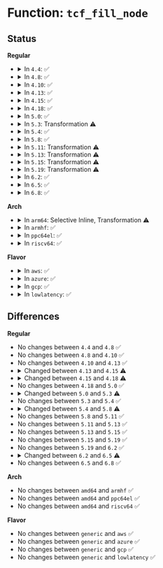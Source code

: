 # Function: <code>tcf_fill_node</code>

## Status
<b>Regular</b>
<ul>
<li>
<details>
<summary>In <code>4.4</code>: ✅</summary>

```c
int tcf_fill_node(struct net *net, struct sk_buff *skb, struct tcf_proto *tp, long unsigned int fh, u32 portid, u32 seq, u16 flags, int event);
```

**Collision:** Unique Static

**Inline:** No

**Transformation:** False

**Instances:**

```
In net/sched/cls_api.c (ffffffff81745fa0)
Location: net/sched/cls_api.c:354
Inline: False
Direct callers:
  - net/sched/cls_api.c:tc_dump_tfilter
  - net/sched/cls_api.c:tcf_node_dump
  - net/sched/cls_api.c:tfilter_notify
```
**Symbols:**

```
ffffffff81745fa0-ffffffff81746127: tcf_fill_node (STB_LOCAL)
```
</details>
</li>
<li>
<details>
<summary>In <code>4.8</code>: ✅</summary>

```c
int tcf_fill_node(struct net *net, struct sk_buff *skb, struct tcf_proto *tp, long unsigned int fh, u32 portid, u32 seq, u16 flags, int event);
```

**Collision:** Unique Static

**Inline:** No

**Transformation:** False

**Instances:**

```
In net/sched/cls_api.c (ffffffff817b2fb0)
Location: net/sched/cls_api.c:383
Inline: False
Direct callers:
  - net/sched/cls_api.c:tc_dump_tfilter
  - net/sched/cls_api.c:tcf_node_dump
  - net/sched/cls_api.c:tfilter_notify
```
**Symbols:**

```
ffffffff817b2fb0-ffffffff817b3137: tcf_fill_node (STB_LOCAL)
```
</details>
</li>
<li>
<details>
<summary>In <code>4.10</code>: ✅</summary>

```c
int tcf_fill_node(struct net *net, struct sk_buff *skb, struct tcf_proto *tp, long unsigned int fh, u32 portid, u32 seq, u16 flags, int event);
```

**Collision:** Unique Static

**Inline:** No

**Transformation:** False

**Instances:**

```
In net/sched/cls_api.c (ffffffff817e2830)
Location: net/sched/cls_api.c:389
Inline: False
Direct callers:
  - net/sched/cls_api.c:tc_dump_tfilter
  - net/sched/cls_api.c:tcf_node_dump
  - net/sched/cls_api.c:tfilter_notify
```
**Symbols:**

```
ffffffff817e2830-ffffffff817e29b7: tcf_fill_node (STB_LOCAL)
```
</details>
</li>
<li>
<details>
<summary>In <code>4.13</code>: ✅</summary>

```c
int tcf_fill_node(struct net *net, struct sk_buff *skb, struct tcf_proto *tp, long unsigned int fh, u32 portid, u32 seq, u16 flags, int event);
```

**Collision:** Unique Static

**Inline:** No

**Transformation:** False

**Instances:**

```
In net/sched/cls_api.c (ffffffff81802110)
Location: net/sched/cls_api.c:648
Inline: False
Direct callers:
  - net/sched/cls_api.c:tc_dump_tfilter
  - net/sched/cls_api.c:tcf_node_dump
  - net/sched/cls_api.c:tfilter_notify
```
**Symbols:**

```
ffffffff81802110-ffffffff818022cb: tcf_fill_node (STB_LOCAL)
```
</details>
</li>
<li>
<details>
<summary>In <code>4.15</code>: ✅</summary>

```c
int tcf_fill_node(struct net *net, struct sk_buff *skb, struct tcf_proto *tp, struct Qdisc *q, u32 parent, void *fh, u32 portid, u32 seq, u16 flags, int event);
```

**Collision:** Unique Static

**Inline:** No

**Transformation:** False

**Instances:**

```
In net/sched/cls_api.c (ffffffff81880360)
Location: net/sched/cls_api.c:595
Inline: False
Direct callers:
  - net/sched/cls_api.c:tcf_node_dump
  - net/sched/cls_api.c:tc_ctl_tfilter
  - net/sched/cls_api.c:tfilter_notify
```
**Symbols:**

```
ffffffff81880360-ffffffff81880526: tcf_fill_node (STB_LOCAL)
```
</details>
</li>
<li>
<details>
<summary>In <code>4.18</code>: ✅</summary>

```c
int tcf_fill_node(struct net *net, struct sk_buff *skb, struct tcf_proto *tp, struct tcf_block *block, struct Qdisc *q, u32 parent, void *fh, u32 portid, u32 seq, u16 flags, int event);
```

**Collision:** Unique Static

**Inline:** No

**Transformation:** False

**Instances:**

```
In net/sched/cls_api.c (ffffffff818d30c0)
Location: net/sched/cls_api.c:941
Inline: False
Direct callers:
  - net/sched/cls_api.c:tcf_node_dump
  - net/sched/cls_api.c:tc_del_tfilter
  - net/sched/cls_api.c:tfilter_notify
```
**Symbols:**

```
ffffffff818d30c0-ffffffff818d32a5: tcf_fill_node (STB_LOCAL)
```
</details>
</li>
<li>
<details>
<summary>In <code>5.0</code>: ✅</summary>

```c
int tcf_fill_node(struct net *net, struct sk_buff *skb, struct tcf_proto *tp, struct tcf_block *block, struct Qdisc *q, u32 parent, void *fh, u32 portid, u32 seq, u16 flags, int event);
```

**Collision:** Unique Static

**Inline:** No

**Transformation:** False

**Instances:**

```
In net/sched/cls_api.c (ffffffff818fe510)
Location: net/sched/cls_api.c:1387
Inline: False
Direct callers:
  - net/sched/cls_api.c:tcf_node_dump
  - net/sched/cls_api.c:tc_del_tfilter
  - net/sched/cls_api.c:tfilter_notify
```
**Symbols:**

```
ffffffff818fe510-ffffffff818fe6ec: tcf_fill_node (STB_LOCAL)
```
</details>
</li>
<li>
<details>
<summary>In <code>5.3</code>: Transformation ⚠️</summary>

```c
int tcf_fill_node(struct net *net, struct sk_buff *skb, struct tcf_proto *tp, struct tcf_block *block, struct Qdisc *q, u32 parent, void *fh, u32 portid, u32 seq, u16 flags, int event, bool rtnl_held);
```

**Collision:** Unique Static

**Inline:** No

**Transformation:** True

**Instances:**

```
In net/sched/cls_api.c (0)
Location: net/sched/cls_api.c:1836
Inline: False
Direct callers:
  - net/sched/cls_api.c:tcf_chain_dump
  - net/sched/cls_api.c:tcf_node_dump
  - net/sched/cls_api.c:tc_del_tfilter
  - net/sched/cls_api.c:tfilter_notify
```
**Symbols:**

```
ffffffff8195f210-ffffffff8195f400: tcf_fill_node (STB_LOCAL)
ffffffff81962cd4-ffffffff81962cef: tcf_fill_node.cold (STB_LOCAL)
```
</details>
</li>
<li>
<details>
<summary>In <code>5.4</code>: ✅</summary>

```c
int tcf_fill_node(struct net *net, struct sk_buff *skb, struct tcf_proto *tp, struct tcf_block *block, struct Qdisc *q, u32 parent, void *fh, u32 portid, u32 seq, u16 flags, int event, bool rtnl_held);
```

**Collision:** Unique Static

**Inline:** No

**Transformation:** False

**Instances:**

```
In net/sched/cls_api.c (ffffffff819955f0)
Location: net/sched/cls_api.c:1781
Inline: False
Direct callers:
  - net/sched/cls_api.c:tcf_chain_dump
  - net/sched/cls_api.c:tcf_node_dump
  - net/sched/cls_api.c:tc_del_tfilter
  - net/sched/cls_api.c:tfilter_notify
```
**Symbols:**

```
ffffffff819955f0-ffffffff819957e0: tcf_fill_node (STB_LOCAL)
```
</details>
</li>
<li>
<details>
<summary>In <code>5.8</code>: ✅</summary>

```c
int tcf_fill_node(struct net *net, struct sk_buff *skb, struct tcf_proto *tp, struct tcf_block *block, struct Qdisc *q, u32 parent, void *fh, u32 portid, u32 seq, u16 flags, int event, bool terse_dump, bool rtnl_held);
```

**Collision:** Unique Static

**Inline:** No

**Transformation:** False

**Instances:**

```
In net/sched/cls_api.c (ffffffff81a6d560)
Location: net/sched/cls_api.c:1794
Inline: False
Direct callers:
  - net/sched/cls_api.c:tcf_chain_dump
  - net/sched/cls_api.c:tcf_node_dump
  - net/sched/cls_api.c:tfilter_notify
```
**Symbols:**

```
ffffffff81a6d560-ffffffff81a6d772: tcf_fill_node (STB_LOCAL)
```
</details>
</li>
<li>
<details>
<summary>In <code>5.11</code>: Transformation ⚠️</summary>

```c
int tcf_fill_node(struct net *net, struct sk_buff *skb, struct tcf_proto *tp, struct tcf_block *block, struct Qdisc *q, u32 parent, void *fh, u32 portid, u32 seq, u16 flags, int event, bool terse_dump, bool rtnl_held);
```

**Collision:** Unique Static

**Inline:** No

**Transformation:** True

**Instances:**

```
In net/sched/cls_api.c (0)
Location: net/sched/cls_api.c:1796
Inline: False
Direct callers:
  - net/sched/cls_api.c:tcf_chain_dump
  - net/sched/cls_api.c:tcf_node_dump
  - net/sched/cls_api.c:tfilter_notify
```
**Symbols:**

```
ffffffff81a75f10-ffffffff81a76136: tcf_fill_node (STB_LOCAL)
ffffffff81c32217-ffffffff81c3222f: tcf_fill_node.cold (STB_LOCAL)
```
</details>
</li>
<li>
<details>
<summary>In <code>5.13</code>: Transformation ⚠️</summary>

```c
int tcf_fill_node(struct net *net, struct sk_buff *skb, struct tcf_proto *tp, struct tcf_block *block, struct Qdisc *q, u32 parent, void *fh, u32 portid, u32 seq, u16 flags, int event, bool terse_dump, bool rtnl_held);
```

**Collision:** Unique Static

**Inline:** No

**Transformation:** True

**Instances:**

```
In net/sched/cls_api.c (0)
Location: net/sched/cls_api.c:1797
Inline: False
Direct callers:
  - net/sched/cls_api.c:tcf_chain_dump
  - net/sched/cls_api.c:tcf_node_dump
  - net/sched/cls_api.c:tc_del_tfilter
  - net/sched/cls_api.c:tfilter_notify
```
**Symbols:**

```
ffffffff81a5df70-ffffffff81a5e195: tcf_fill_node (STB_LOCAL)
ffffffff81c24500-ffffffff81c24518: tcf_fill_node.cold (STB_LOCAL)
```
</details>
</li>
<li>
<details>
<summary>In <code>5.15</code>: Transformation ⚠️</summary>

```c
int tcf_fill_node(struct net *net, struct sk_buff *skb, struct tcf_proto *tp, struct tcf_block *block, struct Qdisc *q, u32 parent, void *fh, u32 portid, u32 seq, u16 flags, int event, bool terse_dump, bool rtnl_held);
```

**Collision:** Unique Static

**Inline:** No

**Transformation:** True

**Instances:**

```
In net/sched/cls_api.c (0)
Location: net/sched/cls_api.c:1795
Inline: False
Direct callers:
  - net/sched/cls_api.c:tcf_chain_dump
  - net/sched/cls_api.c:tcf_node_dump
  - net/sched/cls_api.c:tc_del_tfilter
  - net/sched/cls_api.c:tfilter_notify
```
**Symbols:**

```
ffffffff81b17130-ffffffff81b17355: tcf_fill_node (STB_LOCAL)
ffffffff81d390f6-ffffffff81d3910e: tcf_fill_node.cold (STB_LOCAL)
```
</details>
</li>
<li>
<details>
<summary>In <code>5.19</code>: Transformation ⚠️</summary>

```c
int tcf_fill_node(struct net *net, struct sk_buff *skb, struct tcf_proto *tp, struct tcf_block *block, struct Qdisc *q, u32 parent, void *fh, u32 portid, u32 seq, u16 flags, int event, bool terse_dump, bool rtnl_held);
```

**Collision:** Unique Static

**Inline:** No

**Transformation:** True

**Instances:**

```
In net/sched/cls_api.c (0)
Location: net/sched/cls_api.c:1814
Inline: False
Direct callers:
  - net/sched/cls_api.c:tcf_chain_dump
  - net/sched/cls_api.c:tcf_node_dump
  - net/sched/cls_api.c:tc_del_tfilter
  - net/sched/cls_api.c:tfilter_notify
```
**Symbols:**

```
ffffffff81c9ecf0-ffffffff81c9ef27: tcf_fill_node (STB_LOCAL)
ffffffff81f05935-ffffffff81f0594d: tcf_fill_node.cold (STB_LOCAL)
```
</details>
</li>
<li>
<details>
<summary>In <code>6.2</code>: ✅</summary>

```c
int tcf_fill_node(struct net *net, struct sk_buff *skb, struct tcf_proto *tp, struct tcf_block *block, struct Qdisc *q, u32 parent, void *fh, u32 portid, u32 seq, u16 flags, int event, bool terse_dump, bool rtnl_held);
```

**Collision:** Unique Static

**Inline:** No

**Transformation:** False

**Instances:**

```
In net/sched/cls_api.c (ffffffff81e5d790)
Location: net/sched/cls_api.c:1816
Inline: False
Direct callers:
  - net/sched/cls_api.c:tcf_chain_dump
  - net/sched/cls_api.c:tcf_node_dump
  - net/sched/cls_api.c:tc_del_tfilter
  - net/sched/cls_api.c:tfilter_notify
```
**Symbols:**

```
ffffffff81e5d790-ffffffff81e5d9df: tcf_fill_node (STB_LOCAL)
```
</details>
</li>
<li>
<details>
<summary>In <code>6.5</code>: ✅</summary>

```c
int tcf_fill_node(struct net *net, struct sk_buff *skb, struct tcf_proto *tp, struct tcf_block *block, struct Qdisc *q, u32 parent, void *fh, u32 portid, u32 seq, u16 flags, int event, bool terse_dump, bool rtnl_held, struct netlink_ext_ack *extack);
```

**Collision:** Unique Static

**Inline:** No

**Transformation:** False

**Instances:**

```
In net/sched/cls_api.c (ffffffff81eb7740)
Location: net/sched/cls_api.c:1964
Inline: False
Direct callers:
  - net/sched/cls_api.c:tcf_chain_dump
  - net/sched/cls_api.c:tcf_node_dump
  - net/sched/cls_api.c:tc_del_tfilter
  - net/sched/cls_api.c:tfilter_notify
```
**Symbols:**

```
ffffffff81eb7740-ffffffff81eb79d6: tcf_fill_node (STB_LOCAL)
```
</details>
</li>
<li>
<details>
<summary>In <code>6.8</code>: ✅</summary>

```c
int tcf_fill_node(struct net *net, struct sk_buff *skb, struct tcf_proto *tp, struct tcf_block *block, struct Qdisc *q, u32 parent, void *fh, u32 portid, u32 seq, u16 flags, int event, bool terse_dump, bool rtnl_held, struct netlink_ext_ack *extack);
```

**Collision:** Unique Static

**Inline:** No

**Transformation:** False

**Instances:**

```
In net/sched/cls_api.c (ffffffff81f7a4f0)
Location: net/sched/cls_api.c:2014
Inline: False
Direct callers:
  - net/sched/cls_api.c:tcf_chain_dump
  - net/sched/cls_api.c:tcf_node_dump
  - net/sched/cls_api.c:tfilter_del_notify
  - net/sched/cls_api.c:tfilter_notify
```
**Symbols:**

```
ffffffff81f7a4f0-ffffffff81f7a786: tcf_fill_node (STB_LOCAL)
```
</details>
</li>
</ul>
<b>Arch</b>
<ul>
<li>
<details>
<summary>In <code>arm64</code>: Selective Inline, Transformation ⚠️</summary>

**Collision:** Unique Static

**Inline:** Selective

**Transformation:** True

**Instances:**

```
In net/sched/cls_api.c (ffff800010c42270)
Location: net/sched/cls_api.c:1781
Inline: True
Direct callers:
  - net/sched/cls_api.c:tcf_chain_dump
  - net/sched/cls_api.c:tcf_node_dump
  - net/sched/cls_api.c:tc_del_tfilter
```
**Symbols:**

```
ffff800010c42270-ffff800010c4246c: tcf_fill_node.isra.0 (STB_LOCAL)
```
</details>
</li>
<li>
<details>
<summary>In <code>armhf</code>: ✅</summary>

```c
int tcf_fill_node(struct net *net, struct sk_buff *skb, struct tcf_proto *tp, struct tcf_block *block, struct Qdisc *q, u32 parent, void *fh, u32 portid, u32 seq, u16 flags, int event, bool rtnl_held);
```

**Collision:** Unique Static

**Inline:** No

**Transformation:** False

**Instances:**

```
In net/sched/cls_api.c (c0d55230)
Location: net/sched/cls_api.c:1781
Inline: False
Direct callers:
  - net/sched/cls_api.c:tcf_chain_dump
  - net/sched/cls_api.c:tcf_node_dump
  - net/sched/cls_api.c:tc_del_tfilter
  - net/sched/cls_api.c:tfilter_notify
```
**Symbols:**

```
c0d55230-c0d55438: tcf_fill_node (STB_LOCAL)
```
</details>
</li>
<li>
<details>
<summary>In <code>ppc64el</code>: ✅</summary>

```c
int tcf_fill_node(struct net *net, struct sk_buff *skb, struct tcf_proto *tp, struct tcf_block *block, struct Qdisc *q, u32 parent, void *fh, u32 portid, u32 seq, u16 flags, int event, bool rtnl_held);
```

**Collision:** Unique Static

**Inline:** No

**Transformation:** False

**Instances:**

```
In net/sched/cls_api.c (c000000000d3fcf0)
Location: net/sched/cls_api.c:1781
Inline: False
Direct callers:
  - net/sched/cls_api.c:tcf_chain_dump
  - net/sched/cls_api.c:tcf_node_dump
  - net/sched/cls_api.c:tc_del_tfilter
```
**Symbols:**

```
c000000000d3fcf0-c000000000d3ffb0: tcf_fill_node (STB_LOCAL)
```
</details>
</li>
<li>
<details>
<summary>In <code>riscv64</code>: ✅</summary>

```c
int tcf_fill_node(struct net *net, struct sk_buff *skb, struct tcf_proto *tp, struct tcf_block *block, struct Qdisc *q, u32 parent, void *fh, u32 portid, u32 seq, u16 flags, int event, bool rtnl_held);
```

**Collision:** Unique Static

**Inline:** No

**Transformation:** False

**Instances:**

```
In net/sched/cls_api.c (ffffffe0007b29b4)
Location: net/sched/cls_api.c:1781
Inline: False
Direct callers:
  - net/sched/cls_api.c:tcf_chain_dump
  - net/sched/cls_api.c:tcf_node_dump
  - net/sched/cls_api.c:tc_del_tfilter
```
**Symbols:**

```
ffffffe0007b29b4-ffffffe0007b2b1a: tcf_fill_node (STB_LOCAL)
```
</details>
</li>
</ul>
<b>Flavor</b>
<ul>
<li>
<details>
<summary>In <code>aws</code>: ✅</summary>

```c
int tcf_fill_node(struct net *net, struct sk_buff *skb, struct tcf_proto *tp, struct tcf_block *block, struct Qdisc *q, u32 parent, void *fh, u32 portid, u32 seq, u16 flags, int event, bool rtnl_held);
```

**Collision:** Unique Static

**Inline:** No

**Transformation:** False

**Instances:**

```
In net/sched/cls_api.c (ffffffff81935460)
Location: net/sched/cls_api.c:1781
Inline: False
Direct callers:
  - net/sched/cls_api.c:tcf_chain_dump
  - net/sched/cls_api.c:tcf_node_dump
  - net/sched/cls_api.c:tc_del_tfilter
  - net/sched/cls_api.c:tfilter_notify
```
**Symbols:**

```
ffffffff81935460-ffffffff81935650: tcf_fill_node (STB_LOCAL)
```
</details>
</li>
<li>
<details>
<summary>In <code>azure</code>: ✅</summary>

```c
int tcf_fill_node(struct net *net, struct sk_buff *skb, struct tcf_proto *tp, struct tcf_block *block, struct Qdisc *q, u32 parent, void *fh, u32 portid, u32 seq, u16 flags, int event, bool rtnl_held);
```

**Collision:** Unique Static

**Inline:** No

**Transformation:** False

**Instances:**

```
In net/sched/cls_api.c (ffffffff818eef60)
Location: net/sched/cls_api.c:1781
Inline: False
Direct callers:
  - net/sched/cls_api.c:tcf_chain_dump
  - net/sched/cls_api.c:tcf_node_dump
  - net/sched/cls_api.c:tc_del_tfilter
  - net/sched/cls_api.c:tfilter_notify
```
**Symbols:**

```
ffffffff818eef60-ffffffff818ef150: tcf_fill_node (STB_LOCAL)
```
</details>
</li>
<li>
<details>
<summary>In <code>gcp</code>: ✅</summary>

```c
int tcf_fill_node(struct net *net, struct sk_buff *skb, struct tcf_proto *tp, struct tcf_block *block, struct Qdisc *q, u32 parent, void *fh, u32 portid, u32 seq, u16 flags, int event, bool rtnl_held);
```

**Collision:** Unique Static

**Inline:** No

**Transformation:** False

**Instances:**

```
In net/sched/cls_api.c (ffffffff819865f0)
Location: net/sched/cls_api.c:1781
Inline: False
Direct callers:
  - net/sched/cls_api.c:tcf_chain_dump
  - net/sched/cls_api.c:tcf_node_dump
  - net/sched/cls_api.c:tc_del_tfilter
  - net/sched/cls_api.c:tfilter_notify
```
**Symbols:**

```
ffffffff819865f0-ffffffff819867e0: tcf_fill_node (STB_LOCAL)
```
</details>
</li>
<li>
<details>
<summary>In <code>lowlatency</code>: ✅</summary>

```c
int tcf_fill_node(struct net *net, struct sk_buff *skb, struct tcf_proto *tp, struct tcf_block *block, struct Qdisc *q, u32 parent, void *fh, u32 portid, u32 seq, u16 flags, int event, bool rtnl_held);
```

**Collision:** Unique Static

**Inline:** No

**Transformation:** False

**Instances:**

```
In net/sched/cls_api.c (ffffffff819aa850)
Location: net/sched/cls_api.c:1781
Inline: False
Direct callers:
  - net/sched/cls_api.c:tcf_chain_dump
  - net/sched/cls_api.c:tcf_node_dump
  - net/sched/cls_api.c:tc_del_tfilter
  - net/sched/cls_api.c:tfilter_notify
```
**Symbols:**

```
ffffffff819aa850-ffffffff819aaa40: tcf_fill_node (STB_LOCAL)
```
</details>
</li>
</ul>

## Differences
<b>Regular</b>
<ul>
<li>
No changes between <code>4.4</code> and <code>4.8</code> ✅
</li>
<li>
No changes between <code>4.8</code> and <code>4.10</code> ✅
</li>
<li>
No changes between <code>4.10</code> and <code>4.13</code> ✅
</li>
<li>
<details>
<summary>Changed between <code>4.13</code> and <code>4.15</code> ⚠️</summary>
<ul>
<li>
<b>Param added. </b>
<code>struct Qdisc *q</code>
</li>
<li>
<b>Param added. </b>
<code>u32 parent</code>
</li>
<li>
<b>Param reordered. </b>
<code>net, skb, tp, fh, portid, seq, flags, event</code> ➡️ <code>net, skb, tp, q, parent, fh, portid, seq, flags, event</code>
</li>
<li>
<b>Param type changed. </b>
<code>long unsigned int fh</code> ➡️ <code>void *fh</code>
</li>
</ul>
</details>
</li>
<li>
<details>
<summary>Changed between <code>4.15</code> and <code>4.18</code> ⚠️</summary>
<ul>
<li>
<b>Param added. </b>
<code>struct tcf_block *block</code>
</li>
<li>
<b>Param reordered. </b>
<code>net, skb, tp, q, parent, fh, portid, seq, flags, event</code> ➡️ <code>net, skb, tp, block, q, parent, fh, portid, seq, flags, event</code>
</li>
</ul>
</details>
</li>
<li>
No changes between <code>4.18</code> and <code>5.0</code> ✅
</li>
<li>
<details>
<summary>Changed between <code>5.0</code> and <code>5.3</code> ⚠️</summary>
<ul>
<li>
<b>Param added. </b>
<code>bool rtnl_held</code>
</li>
</ul>
</details>
</li>
<li>
No changes between <code>5.3</code> and <code>5.4</code> ✅
</li>
<li>
<details>
<summary>Changed between <code>5.4</code> and <code>5.8</code> ⚠️</summary>
<ul>
<li>
<b>Param added. </b>
<code>bool terse_dump</code>
</li>
<li>
<b>Param reordered. </b>
<code>net, skb, tp, block, q, parent, fh, portid, seq, flags, event, rtnl_held</code> ➡️ <code>net, skb, tp, block, q, parent, fh, portid, seq, flags, event, terse_dump, rtnl_held</code>
</li>
</ul>
</details>
</li>
<li>
No changes between <code>5.8</code> and <code>5.11</code> ✅
</li>
<li>
No changes between <code>5.11</code> and <code>5.13</code> ✅
</li>
<li>
No changes between <code>5.13</code> and <code>5.15</code> ✅
</li>
<li>
No changes between <code>5.15</code> and <code>5.19</code> ✅
</li>
<li>
No changes between <code>5.19</code> and <code>6.2</code> ✅
</li>
<li>
<details>
<summary>Changed between <code>6.2</code> and <code>6.5</code> ⚠️</summary>
<ul>
<li>
<b>Param added. </b>
<code>struct netlink_ext_ack *extack</code>
</li>
</ul>
</details>
</li>
<li>
No changes between <code>6.5</code> and <code>6.8</code> ✅
</li>
</ul>
<b>Arch</b>
<ul>
<li>
No changes between <code>amd64</code> and <code>armhf</code> ✅
</li>
<li>
No changes between <code>amd64</code> and <code>ppc64el</code> ✅
</li>
<li>
No changes between <code>amd64</code> and <code>riscv64</code> ✅
</li>
</ul>
<b>Flavor</b>
<ul>
<li>
No changes between <code>generic</code> and <code>aws</code> ✅
</li>
<li>
No changes between <code>generic</code> and <code>azure</code> ✅
</li>
<li>
No changes between <code>generic</code> and <code>gcp</code> ✅
</li>
<li>
No changes between <code>generic</code> and <code>lowlatency</code> ✅
</li>
</ul>
